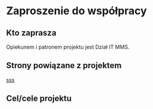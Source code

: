 # Zaproszenie do współpracy

## Kto zaprasza

Opiekunem i patronem projektu jest Dział IT MMS.

## Strony powiązane z projektem

[sss](https://szkolamontessori.com.pl)

## Cel/cele projektu
